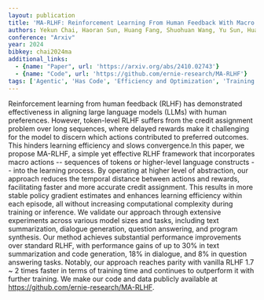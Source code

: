 ```yaml
---
layout: publication
title: 'MA-RLHF: Reinforcement Learning From Human Feedback With Macro Actions'
authors: Yekun Chai, Haoran Sun, Huang Fang, Shuohuan Wang, Yu Sun, Hua Wu
conference: "Arxiv"
year: 2024
bibkey: chai2024ma
additional_links:
  - {name: "Paper", url: 'https://arxiv.org/abs/2410.02743'}
  - {name: "Code", url: 'https://github.com/ernie-research/MA-RLHF'}
tags: ['Agentic', 'Has Code', 'Efficiency and Optimization', 'Training Techniques', 'Applications', 'Tools', 'Reinforcement Learning']
---
```

Reinforcement learning from human feedback (RLHF) has demonstrated
effectiveness in aligning large language models (LLMs) with human preferences.
However, token-level RLHF suffers from the credit assignment problem over long
sequences, where delayed rewards make it challenging for the model to discern
which actions contributed to preferred outcomes. This hinders learning
efficiency and slows convergence.In this paper, we propose MA-RLHF, a simple
yet effective RLHF framework that incorporates macro actions -- sequences of
tokens or higher-level language constructs -- into the learning process. By
operating at higher level of abstraction, our approach reduces the temporal
distance between actions and rewards, facilitating faster and more accurate
credit assignment. This results in more stable policy gradient estimates and
enhances learning efficiency within each episode, all without increasing
computational complexity during training or inference. We validate our approach
through extensive experiments across various model sizes and tasks, including
text summarization, dialogue generation, question answering, and program
synthesis. Our method achieves substantial performance improvements over
standard RLHF, with performance gains of up to 30% in text summarization and
code generation, 18% in dialogue, and 8% in question answering tasks. Notably,
our approach reaches parity with vanilla RLHF 1.7 ~ 2 times faster in terms of
training time and continues to outperform it with further training. We make our
code and data publicly available at https://github.com/ernie-research/MA-RLHF.
